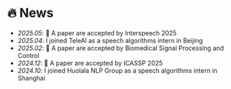 # 🔥 News
- *2025.05*: 🎉 A paper are accepted by Interspeech 2025
- *2025.04*: I joined TeleAI as a speech algorithms intern in Beijing
- *2025.02*: 🎉 A paper are accepted by Biomedical Signal Processing and Control
- *2024.12*: 🎉 A paper are accepted by ICASSP 2025
- *2024.10*: I joined Huolala NLP Group as a speech algorithms intern in Shanghai
